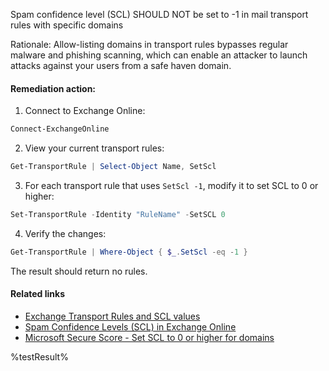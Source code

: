 Spam confidence level (SCL) SHOULD NOT be set to -1 in mail transport rules with specific domains

Rationale: Allow-listing domains in transport rules bypasses regular malware and phishing scanning, which can enable an attacker to launch attacks against your users from a safe haven domain.

#### Remediation action:

1. Connect to Exchange Online:
```powershell
Connect-ExchangeOnline
```

2. View your current transport rules:
```powershell
Get-TransportRule | Select-Object Name, SetScl
```

3. For each transport rule that uses `SetScl -1`, modify it to set SCL to 0 or higher:
```powershell
Set-TransportRule -Identity "RuleName" -SetSCL 0
```

4. Verify the changes:
```powershell
Get-TransportRule | Where-Object { $_.SetScl -eq -1 }
```
The result should return no rules.

#### Related links

* [Exchange Transport Rules and SCL values](https://learn.microsoft.com/en-us/exchange/security-and-compliance/mail-flow-rules/mail-flow-rules)
* [Spam Confidence Levels (SCL) in Exchange Online](https://learn.microsoft.com/en-us/microsoft-365/security/office-365-security/anti-spam-message-headers)
* [Microsoft Secure Score - Set SCL to 0 or higher for domains](https://security.microsoft.com/securescore)

<!--- Results --->
%testResult%